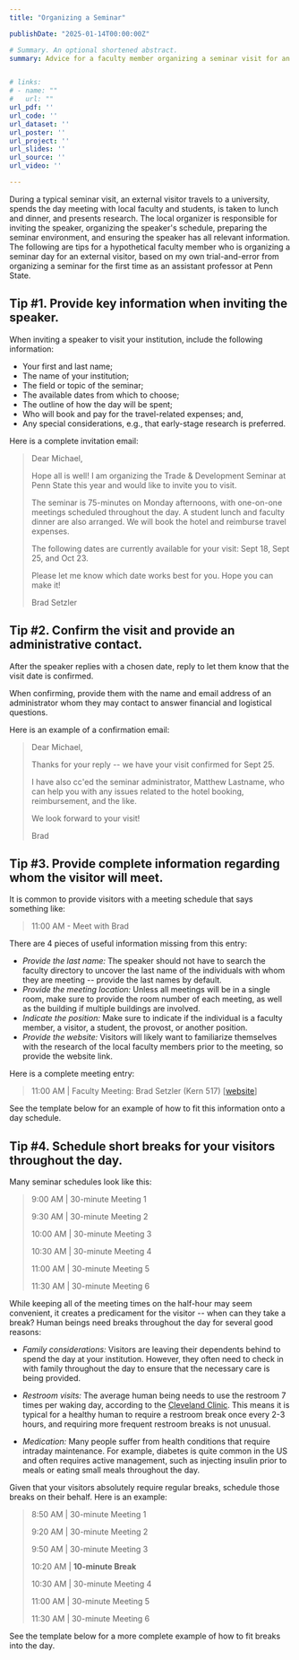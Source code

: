 ```yaml
---
title: "Organizing a Seminar"

publishDate: "2025-01-14T00:00:00Z"

# Summary. An optional shortened abstract.
summary: Advice for a faculty member organizing a seminar visit for an external speaker.


# links:
# - name: ""
#   url: ""
url_pdf: ''
url_code: ''
url_dataset: ''
url_poster: ''
url_project: ''
url_slides: ''
url_source: ''
url_video: ''

---
```


During a typical seminar visit, an external visitor travels to a university, spends the day meeting with local faculty and students, is taken to lunch and dinner, and presents research. The local organizer is responsible for inviting the speaker, organizing the speaker's schedule, preparing the seminar environment, and ensuring the speaker has all relevant information. The following are tips for a hypothetical faculty member who is organizing a seminar day for an external visitor, based on my own trial-and-error from organizing a seminar for the first time as an assistant professor at Penn State.




## Tip #1. Provide key information when inviting the speaker.

When inviting a speaker to visit your institution, include the following information:

- Your first and last name;
- The name of your institution; 
- The field or topic of the seminar;
- The available dates from which to choose;
- The outline of how the day will be spent; 
- Who will book and pay for the travel-related expenses; and,
- Any special considerations, e.g., that early-stage research is preferred.

Here is a complete invitation email:

> Dear Michael,
> 
> Hope all is well! I am organizing the Trade & Development Seminar at Penn State this year and would like to invite you to visit. 
> 
> The seminar is 75-minutes on Monday afternoons, with one-on-one meetings scheduled throughout the day. A student lunch and faculty dinner are also arranged. We will book the hotel and reimburse travel expenses. 
>
> The following dates are currently available for your visit: Sept 18, Sept 25, and Oct 23.
> 
> Please let me know which date works best for you. Hope you can make it! 
> 
> Brad Setzler


## Tip #2. Confirm the visit and provide an administrative contact.

After the speaker replies with a chosen date, reply to let them know that the visit date is confirmed. 

When confirming, provide them with the name and email address of an administrator whom they may contact to answer financial and logistical questions.

Here is an example of a confirmation email:

> Dear Michael,
> 
> Thanks for your reply -- we have your visit confirmed for Sept 25.
> 
> I have also cc'ed the seminar administrator, Matthew Lastname, who can help you with any issues related to the hotel booking, reimbursement, and the like.
> 
> We look forward to your visit!
> 
> Brad 


## Tip #3. Provide complete information regarding whom the visitor will meet.

It is common to provide visitors with a meeting schedule that says something like:

> 11:00 AM - Meet with Brad 

There are 4 pieces of useful information missing from this entry:

- *Provide the last name:* The speaker should not have to search the faculty directory to uncover the last name of the individuals with whom they are meeting -- provide the last names by default. 
- *Provide the meeting location:* Unless all meetings will be in a single room, make sure to provide the room number of each meeting, as well as the building if multiple buildings are involved.
- *Indicate the position:* Make sure to indicate if the individual is a faculty member, a visitor, a student, the provost, or another position.
- *Provide the website:* Visitors will likely want to familiarize themselves with the research of the local faculty members prior to the meeting, so provide the website link. 

Here is a complete meeting entry:

> 11:00 AM | Faculty Meeting: Brad Setzler (Kern 517) [[website](https://www.bradleysetzler.com)]

See the template below for an example of how to fit this information onto a day schedule.


## Tip #4. Schedule short breaks for your visitors throughout the day.

Many seminar schedules look like this:

> 9:00 AM | 30-minute Meeting 1
> 
> 9:30 AM | 30-minute Meeting 2
> 
> 10:00 AM | 30-minute Meeting 3
> 
> 10:30 AM | 30-minute Meeting 4
> 
> 11:00 AM | 30-minute Meeting 5
> 
> 11:30 AM | 30-minute Meeting 6 

While keeping all of the meeting times on the half-hour may seem convenient, it creates a predicament for the visitor -- when can they take a break? Human beings need breaks throughout the day for several good reasons:

- *Family considerations:* Visitors are leaving their dependents behind to spend the day at your institution. However, they often need to check in with family throughout the day to ensure that the necessary care is being provided. 

- *Restroom visits:* The average human being needs to use the restroom 7 times per waking day, according to the [Cleveland Clinic](https://health.clevelandclinic.org/how-often-should-you-pee). This means it is typical for a healthy human to require a restroom break once every 2-3 hours, and requiring more frequent restroom breaks is not unusual. 

- *Medication:* Many people suffer from health conditions that require intraday maintenance. For example, diabetes is quite common in the US and often requires active management, such as injecting insulin prior to meals or eating small meals throughout the day.  

Given that your visitors absolutely require regular breaks, schedule those breaks on their behalf. Here is an example:


> 8:50 AM | 30-minute Meeting 1
> 
> 9:20 AM | 30-minute Meeting 2
> 
> 9:50 AM | 30-minute Meeting 3
> 
> 10:20 AM | **10-minute Break**
> 
> 10:30 AM | 30-minute Meeting 4
> 
> 11:00 AM | 30-minute Meeting 5
> 
> 11:30 AM | 30-minute Meeting 6 



See the template below for a more complete example of how to fit breaks into the day.






